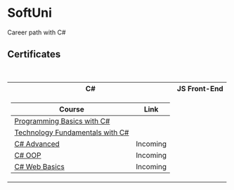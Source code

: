 # SoftUni
Career path with C#



<h2> Certificates </h2>

<table align="left">
  
<br/>

<tr>
  <th> C# </th>
  <th> JS Front-End </th>
</tr>

<tr>
<td>

| **Course**                                                            | **Link**                                                   |
| --------------------------------------------------------------------- | ---------------------------------------------------------- |
| <a href="https://softuni.bg/trainings/3620/programming-basics-with-csharp-january-2022#lesson-36462" > Programming Basics with C# </a>|<a href="https://softuni.bg/certificates/details/124162/f52f81fe">         | <!-- <a href=""> Link</a> --> Incoming|
| <a href=""> Technology Fundamentals with C# </a> | <a href="">        | <!-- <a href=""> Link</a> --> Incoming|
| <a href=""> C# Advanced </a>                                          | <!-- <a href=""> Link</a> --> Incoming|
| <a href=""> C# OOP </a>                                               | <!-- <a href=""> Link</a> --> Incoming|
| <a href=""> C# Web Basics </a>                                        | <!-- <a href=""> Link</a> --> Incoming|
</td>
